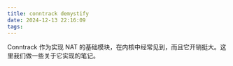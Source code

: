 ```yaml
---
title: conntrack demystify
date: 2024-12-13 22:16:09
tags:
---
```


Conntrack 作为实现 NAT 的基础模块，在内核中经常见到，而且它开销挺大。这里我们做一些关于它实现的笔记。

